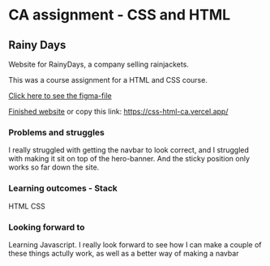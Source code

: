 # CA assignment - CSS and HTML
## Rainy Days

Website for RainyDays, a company selling rainjackets.

This was a course assignment for a HTML and CSS course.

[Click here to see the figma-file](https://www.figma.com/file/kPObWbCnAT1GTf2vDLzMma/Course-Assignment---Rainy-Days?type=design&node-id=24%3A62&mode=design&t=2yWJtz3r5tcjjHhf-1)

[Finished website](https://css-html-ca.vercel.app/) or copy this link:
https://css-html-ca.vercel.app/

### Problems and struggles
I really struggled with getting the navbar to look correct, and I struggled with making it sit on top of the hero-banner. And the sticky position only works so far down the site.

### Learning outcomes - Stack
HTML
CSS

### Looking forward to
Learning Javascript. I really look forward to see how I can make a couple of these things actully work, as well as a better way of making a navbar
